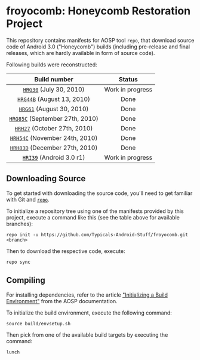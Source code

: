 froyocomb: Honeycomb Restoration Project 
===========

This repository contains manifests for AOSP tool `repo`, that download source code of Android 3.0 ("Honeycomb") builds (including pre-release and final releases, which are hardly available in form of source code). 

Following builds were reconstructed:

| Build number                             | Status           |
| :---:                                    |   :---:          |
| [`HRG30`][HRG30] (July 30, 2010)         | Work in progress |
| [`HRG44B`][HRG44B] (August 13, 2010)     | Done             |
| [`HRG61`][HRG61] (August 30, 2010)       | Done             |
| [`HRG85C`][HRG85C] (September 27th, 2010)| Done             |
| [`HRH27`][HRH27] (October 27th, 2010)    | Done             |
| [`HRH54C`][HRH54C] (November 24th, 2010) | Done             |
| [`HRH83D`][HRH83D] (December 27th, 2010) | Done             |
| [`HRI39`][HRI39] (Android 3.0 r1)        | Work in progress |

[HRG30]:  https://github.com/Typicals-Android-Stuff/froyocomb/tree/HRG30
[HRG44B]: https://github.com/Typicals-Android-Stuff/froyocomb/tree/HRG44B
[HRG61]:  https://github.com/Typicals-Android-Stuff/froyocomb/tree/HRG61
[HRG85C]: https://github.com/Typicals-Android-Stuff/froyocomb/tree/HRG85C
[HRH27]:  https://github.com/Typicals-Android-Stuff/froyocomb/tree/HRH27
[HRH54C]: https://github.com/Typicals-Android-Stuff/froyocomb/tree/HRH54C
[HRH83D]: https://github.com/Typicals-Android-Stuff/froyocomb/tree/HRH83D
[HRI39]:  https://github.com/Typicals-Android-Stuff/froyocomb/tree/android-3.0_r1

Downloading Source
------------------

To get started with downloading the source code, you'll need to get familiar with Git and [`repo`](https://source.android.com/docs/setup/reference/repo).

To initialize a repository tree using one of the manifests provided by this project, execute a command like this (see the table above for available branches):

    repo init -u https://github.com/Typicals-Android-Stuff/froyocomb.git <branch>

Then to download the respective code, execute:

    repo sync

Compiling
---------

For installing dependencies, refer to the article ["Initializing a Build Environment"](https://web.archive.org/web/20140208084633/http://source.android.com/source/initializing.html) from the AOSP documentation.

To initialize the build environment, execute the following command:

    source build/envsetup.sh

Then pick from one of the available build targets by executing the command:

    lunch

	
	
